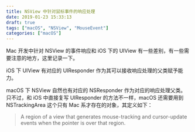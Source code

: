 ```yaml
---
title: NSView 中针对鼠标事件的响应处理
date: 2019-01-23 15:33:13
draft: true
tags: ["macOS", "NSView", "MouseEvent"]
categories: ["macOS"]
---
```


Mac 开发中针对 NSView 的事件响应和 iOS 下的 UIView 有一些差别，有一些需要注意的地方，这里记录一下。

iOS 下 UIView 有对应的 UIResponder 作为其可以接收响应处理的父类赋予能力。

macOS 下 NSView 自然也有对应的 NSResponder 作为对应的响应处理父类。只不过，和 iOS 中直接复写 UIResponder 的方法不一样，macOS 还需要用到 NSTrackingArea 这个只有 Mac 系才存在的对象，其定义如下：

> A region of a view that generates mouse-tracking and cursor-update events when the pointer is over that region.
